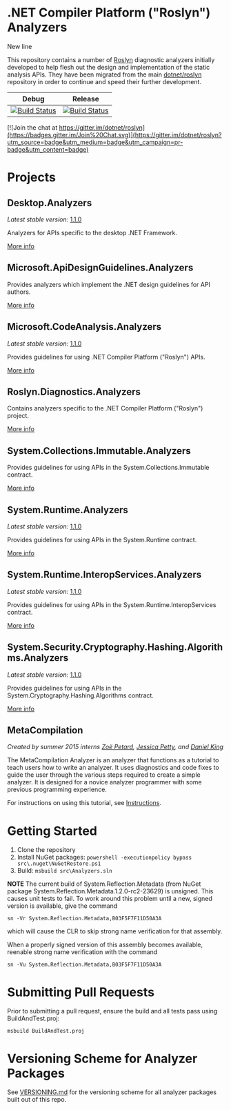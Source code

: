 .NET Compiler Platform ("Roslyn") Analyzers
===========================================

New line

This repository contains a number of [Roslyn](https://github.com/dotnet/roslyn) diagnostic analyzers initially developed to help flesh out the design and implementation of the static analysis APIs. They have been migrated from the main [dotnet/roslyn](https://github.com/dotnet/roslyn) repository in order to continue and speed their further development.

Debug | Release
------|--------
[![Build Status](http://dotnet-ci.cloudapp.net/job/dotnet_roslyn-analyzers_windows_debug/badge/icon)](http://dotnet-ci.cloudapp.net/job/dotnet_roslyn-analyzers_windows_debug/) | [![Build Status](http://dotnet-ci.cloudapp.net/job/dotnet_roslyn-analyzers_windows_release/badge/icon)](http://dotnet-ci.cloudapp.net/job/dotnet_roslyn-analyzers_windows_release/)

[![Join the chat at https://gitter.im/dotnet/roslyn](https://badges.gitter.im/Join%20Chat.svg)](https://gitter.im/dotnet/roslyn?utm_source=badge&utm_medium=badge&utm_campaign=pr-badge&utm_content=badge)


Projects
========

Desktop.Analyzers
-----------------

*Latest stable version:* [1.1.0](https://www.nuget.org/packages/Desktop.Analyzers/)

Analyzers for APIs specific to the desktop .NET Framework.

[More info](src/Desktop.Analyzers/Desktop.Analyzers.md)

Microsoft.ApiDesignGuidelines.Analyzers
--------------------------------

Provides analyzers which implement the .NET design guidelines for API authors.

[More info](src/Microsoft.ApiDesignGuidelines.Analyzers/Microsoft.ApiDesignGuidelines.Analyzers.md)


Microsoft.CodeAnalysis.Analyzers
--------------------------------

*Latest stable version:* [1.1.0](https://www.nuget.org/packages/Microsoft.CodeAnalysis.Analyzers/)

Provides guidelines for using .NET Compiler Platform ("Roslyn") APIs.

[More info](src/Microsoft.CodeAnalysis.Analyzers/Microsoft.CodeAnalysis.Analyzers.md)


Roslyn.Diagnostics.Analyzers
-------------------------------

Contains analyzers specific to the .NET Compiler Platform ("Roslyn") project.

[More info](src/Roslyn.Diagnostics.Analyzers/Roslyn.Diagnostics.Analyzers.md)

System.Collections.Immutable.Analyzers
------------------------

Provides guidelines for using APIs in the System.Collections.Immutable contract.

[More info](src/System.Collections.Immutable.Analyzers/System.Collections.Immutable.Analyzers.md)

System.Runtime.Analyzers
------------------------

*Latest stable version:* [1.1.0](https://www.nuget.org/packages/System.Runtime.Analyzers/)

Provides guidelines for using APIs in the System.Runtime contract.

[More info](src/System.Runtime.Analyzers/System.Runtime.Analyzers.md)


System.Runtime.InteropServices.Analyzers
----------------------------------------

*Latest stable version:* [1.1.0](https://www.nuget.org/packages/System.Runtime.InteropServices.Analyzers/)

Provides guidelines for using APIs in the System.Runtime.InteropServices contract.

[More info](src/System.Runtime.InteropServices.Analyzers/System.Runtime.InteropServices.Analyzers.md)

System.Security.Cryptography.Hashing.Algorithms.Analyzers
------------------------

*Latest stable version:* [1.1.0](https://www.nuget.org/packages/System.Security.Cryptography.Hashing.Algorithms.Analyzers/)

Provides guidelines for using APIs in the System.Cryptography.Hashing.Algorithms contract.

[More info](src/System.Security.Cryptography.Hashing.Algorithms.Analyzers/System.Security.Cryptography.Hashing.Algorithms.Analyzers.md)

MetaCompilation
---------------

*Created by summer 2015 interns [Zoë Petard](https://github.com/zoepetard), [Jessica Petty](https://github.com/jepetty), and [Daniel King](https://github.com/daking2014)*

The MetaCompilation Analyzer is an analyzer that functions as a tutorial to teach users how to write an analyzer. It uses diagnostics and code fixes to guide the user through the various steps required to create a simple analyzer. It is designed for a novice analyzer programmer with some previous programming experience.

For instructions on using this tutorial, see [Instructions](src/MetaCompilation/MetaCompilation/MetaCompilation/ReadMe.md#instructions).


Getting Started
===============

1. Clone the repository
2. Install NuGet packages: `powershell -executionpolicy bypass src\.nuget\NuGetRestore.ps1`
3. Build: `msbuild src\Analyzers.sln`

**NOTE** The current build of System.Reflection.Metadata (from NuGet package System.Reflection.Metadata.1.2.0-rc2-23629) is unsigned. This causes unit tests to fail. To work around this problem until a new, signed version is available, give the command
```
sn -Vr System.Reflection.Metadata,B03F5F7F11D50A3A
```
which will cause the CLR to skip strong name verification for that assembly.

When a properly signed version of this assembly becomes available, reenable strong name verification with the command
```
sn -Vu System.Reflection.Metadata,B03F5F7F11D50A3A
```

Submitting Pull Requests
========================

Prior to submitting a pull request, ensure the build and all tests pass using BuildAndTest.proj:
```
msbuild BuildAndTest.proj
```

Versioning Scheme for Analyzer Packages
=======================================

See [VERSIONING.md](.//VERSIONING.md) for the versioning scheme for all analyzer packages built out of this repo.
